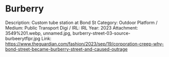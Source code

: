 # Burberry

Description: Custom tube station at Bond St
Category: Outdoor
Platform / Medium: Public Transport
Digi / IRL: IRL
Year: 2023
Attachment: 3549%201.webp, unnamed.jpg, burberry-street-03-source-burbeerytflpr.jpg
Link: https://www.theguardian.com/fashion/2023/sep/19/corporation-creep-why-bond-street-became-burberry-street-and-caused-outrage